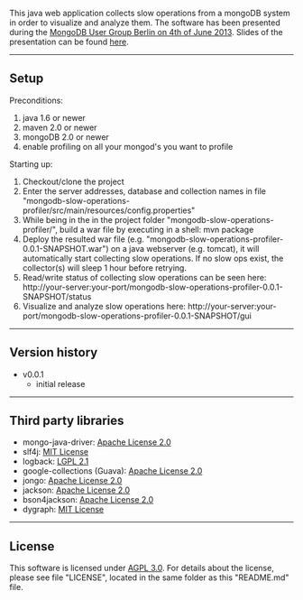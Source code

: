 This java web application collects slow operations from a mongoDB system in order to visualize and analyze them.
The software has been presented during the [MongoDB User Group Berlin on 4th of June 2013](http://www.meetup.com/MUGBerlin/events/119503502/).
Slides of the presentation can be found [here](http://www.slideshare.net/Kay1A/slow-ops).


---------------
   Setup
---------------

Preconditions:

1. java 1.6 or newer
2. maven 2.0 or newer
3. mongoDB 2.0 or newer
4. enable profiling on all your mongod's you want to profile

Starting up:

1. Checkout/clone the project
2. Enter the server addresses, database and collection names in file "mongodb-slow-operations-profiler/src/main/resources/config.properties"
3. While being in the in the project folder "mongodb-slow-operations-profiler/", build a war file by executing in a shell: mvn package
4. Deploy the resulted war file (e.g. "mongodb-slow-operations-profiler-0.0.1-SNAPSHOT.war") on a java webserver (e.g. tomcat), it will automatically start collecting slow operations. If no slow ops exist, the collector(s) will sleep 1 hour before retrying.
5. Read/write status of collecting slow operations can be seen here: http://your-server:your-port/mongodb-slow-operations-profiler-0.0.1-SNAPSHOT/status
6. Visualize and analyze slow operations here: http://your-server:your-port/mongodb-slow-operations-profiler-0.0.1-SNAPSHOT/gui


---------------------
   Version history
---------------------


* v0.0.1
    + initial release


---------------------------
   Third party libraries
---------------------------

* mongo-java-driver: [Apache License 2.0](http://www.apache.org/licenses/LICENSE-2.0.html)
* slf4j: [MIT License](http://opensource.org/licenses/MIT)
* logback: [LGPL 2.1](http://www.gnu.org/licenses/old-licenses/lgpl-2.1)
* google-collections (Guava): [Apache License 2.0](http://www.apache.org/licenses/LICENSE-2.0.html)
* jongo: [Apache License 2.0](http://www.apache.org/licenses/LICENSE-2.0.html)
* jackson: [Apache License 2.0](http://www.apache.org/licenses/LICENSE-2.0.html)
* bson4jackson: [Apache License 2.0](http://www.apache.org/licenses/LICENSE-2.0.html)
* dygraph: [MIT License](http://opensource.org/licenses/MIT)


--------------
   License
--------------

This software is licensed under [AGPL 3.0](http://www.gnu.org/licenses/agpl-3.0.html).
For details about the license, please see file "LICENSE", located in the same folder as this "README.md" file.



